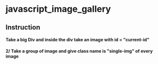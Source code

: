 # javascript_image_gallery
<h2>Instruction</h2>
<h4>Take a big Div and inside the div take an image with id = "current-id"</h4>
<h4>2/ Take a group of image and give class name is "single-img" of every image</h4>
